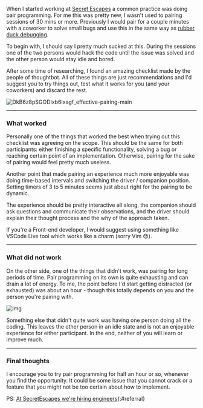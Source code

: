 When I started working at [Secret Escapes](https://secretescapes.com) a common practice was doing pair programming. For me this was pretty new, I wasn't used to pairing sessions of 30 mins or more. Previously I would pair for a couple minutes with a coworker to solve small bugs and use this in the same way as [rubber duck debugging](https://en.wikipedia.org/wiki/Rubber_duck_debugging).

To begin with, I should say I pretty much sucked at this. During the sessions one of the two persons would hack the code until the issue was solved and the other person would stay idle and bored.

After some time of researching, I found an amazing checklist made by the people of thoughtbot. All of these things are just recommendations and I'd suggest you to try things out, test what it works for you (and your coworkers) and discard the rest.

![DkB6z8pSGODIxb6Ixagf_effective-pairing-main](https://images.thoughtbot.com/blog-vellum-image-uploads/DkB6z8pSGODIxb6Ixagf_effective-pairing-main.png)

------

### What worked

Personally one of the things that worked the best when trying out this checklist was agreeing on the scope. This should be the same for both participants: either finishing a specific functionality, solving a bug or reaching certain point of an implementation. Otherwise, pairing for the sake of pairing would feel pretty much useless.

Another point that made pairing an experience much more enjoyable was doing time-based intervals and switching the driver / companion position. Setting timers of 3 to 5 minutes seems just about right for the pairing to be dynamic.

The experience should be pretty interactive all along, the companion should ask questions and communicate their observations, and the driver should explain their thought process and the why of the approach taken.

If you're a Front-end developer, I would suggest using something like VSCode Live tool which works like a charm (sorry Vim 😓).

------



### What did not work

On the other side, one of the things that didn't work, was pairing for long periods of time. Pair programming on its own is quite exhausting and can drain a lot of energy. To me, the point before I'd start getting distracted (or exhausted) was about an hour - though this totally depends on you and the person you're pairing with.

![img](https://d2e111jq13me73.cloudfront.net/sites/default/files/styles/share_link_image_large/public/screenshots/csm-tv/cowboy-bebop-ss1_0.jpg?itok=D290KZY8)

Something else that didn't quite work was having one person doing all the coding. This leaves the other person in an idle state and is not an enjoyable experience for either participant. In the end, neither of you will learn or improve much.



------



### Final thoughts

I encourage you to try pair programming for half an hour or so, whenever you find the opportunity. It could be some issue that you cannot crack or a feature that you might not be too certain about how to implement.



PS: [At SecretEscapes we're hiring engineers](https://careers.secretescapes.com/jobs/){:#referral}
